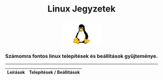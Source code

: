 <h1 align="center">
    Linux Jegyzetek
</h1>
<h2 align="center">
    <img src=".pictures/linux-logo.png" width="128" alt="tux"/>
</h2>
<h3 align="center">
    Számomra fontos linux telepítések és beállítások gyűjteménye.
</h3>
<hr/>
<table align="center">
    <thead>
        <tr>
            <th>Leírások</th>
            <th>Telepítések / Beállítások</th>
        </tr>
    </thead>
</table>